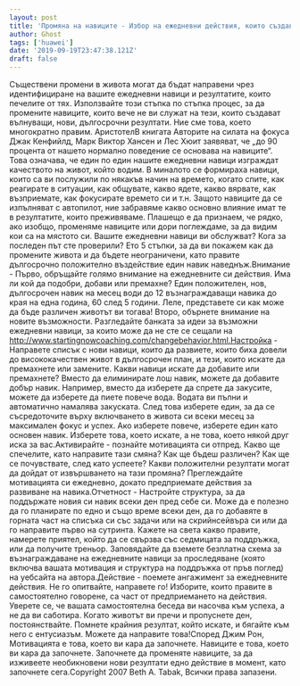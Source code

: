 ```yaml
---
layout: post
title: 'Промяна на навиците - Избор на ежедневни действия, които създават вълнуващи нови резултати'
author: Ghost
tags: ['huawei']
date: '2019-09-19T23:47:38.121Z'
draft: false
---
```


Съществени промени в живота могат да бъдат направени чрез идентифициране на вашите ежедневни навици и резултатите, които печелите от тях. Използвайте този стъпка по стъпка процес, за да промените навиците, които вече не ви служат на тези, които създават вълнуващи, нови, дългосрочни резултати. Ние сме това, което многократно правим. АристотелВ книгата Авторите на силата на фокуса Джак Кенфийлд, Марк Виктор Хансен и Лес Хюит заявяват, че „до 90 процента от нашето нормално поведение се основава на навиците“. Това означава, че един по един нашите ежедневни навици изграждат качеството на живот, който водим. В миналото се формираха навици, които са ви послужили по някакъв начин на времето, когато спите, как реагирате в ситуации, как общувате, какво ядете, какво вярвате, как възприемате, как фокусирате времето си и т.н. Защото навиците да се изпълняват с автопилот, ние забравяме какво основно влияние имат те в резултатите, които преживяваме. Плашещо е да признаем, че рядко, ако изобщо, променяме навиците или дори поглеждаме, за да видим кои са на мястото си. Вашите ежедневни навици ви обслужват? Кога за последен път сте проверили? Ето 5 стъпки, за да ви покажем как да промените живота и да бъдете неограничени, като правите дългосрочно положително въздействие един навик наведнъж.Внимание - Първо, обръщайте голямо внимание на ежедневните си действия. Има ли кой да подобри, добави или премахне? Един положителен, нов, дългосрочен навик на месец води до 12 възнаграждаващи навика до края на една година, 60 след 5 години. Леле, представете си как може да бъде различен животът ви тогава! Второ, обърнете внимание на новите възможности. Разгледайте банката за идеи за възможни ежедневни навици, за които може да не сте се сещали на http://www.startingnowcoaching.com/changebehavior.html.Настройка - Направете списък с нови навици, които да развиете, които биха довели до висококачествен живот в дългосрочен план, и тези, които искате да премахнете или замените. Какви навици искате да добавите или премахнете? Вместо да елиминирате лош навик, можете да добавите добър навик. Например, вместо да изберете да спрете да закусите, можете да изберете да пиете повече вода. Водата ви пълни и автоматично намалява закуската. След това изберете един, за да се съсредоточите върху включването в живота си всеки месец за максимален фокус и успех. Ако изберете повече, изберете един като основен навик. Изберете това, което искате, а не това, което някой друг иска за вас.Активирайте - познайте мотивацията си отпред. Какво ще спечелите, като направите тази смяна? Как ще бъдеш различен? Как ще се почувствате, след като успеете? Какви положителни резултати могат да дойдат от извършването на тази промяна? Преглеждайте мотивацията си ежедневно, докато предприемате действия за развиване на навика.Отчетност - Настройте структура, за да поддържате новия си навик всеки ден пред себе си. Може да е полезно да го планирате по едно и също време всеки ден, да го добавяте в горната част на списъка си със задачи или на скрийнсейвъра си или да го направите първо на сутринта. Кажете на света какво правите, намерете приятел, който да се свързва със седмицата за поддръжка, или да получите треньор. Заповядайте да вземете безплатна схема за възнаграждаване на ежедневните навици за проследяване (която включва вашата мотивация и структура на поддръжка от пръв поглед) на уебсайта на автора.Действие - поемете ангажимент за ежедневните действия. Не го опитвайте, направете го! Изборите, които правите в самостоятелно говорене, са част от предприемането на действия. Уверете се, че вашата самостоятелна беседа ви насочва към успеха, а не да ви саботира. Когато животът ви пречи и пропуснете ден, постоянствайте. Помнете крайния резултат, който искате, и бягайте към него с ентусиазъм. Можете да направите това!Според Джим Рон, Мотивацията е това, което ви кара да започнете. Навиците е това, което ви кара да започнете. Започнете да променяте навиците, за да изживеете необикновени нови резултати едно действие в момент, като започнете сега.Copyright 2007 Beth A. Tabak, Всички права запазени.
